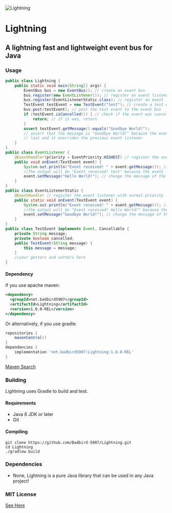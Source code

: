 ![Lightning](https://user-images.githubusercontent.com/50347938/148137125-eb762961-b68e-461e-9074-b3efd6390791.png)
# Lightning
## A lightning fast and lightweight event bus for Java

### Usage

```java
public class Lightning {
    public static void main(String[] args) {
        EventBus bus = new EventBus(); // create an event bus
        bus.register(new EventListener()); // register an event listener
        bus.register(EventListenerStatic.class); // register an event listener, using the class
        TestEvent testEvent = new TestEvent("test"); // create a test event that implements the Event interface and Cancellable interface
        bus.post(testEvent); // post the test event to the event bus
        if (testEvent.isCancelled()) { // check if the event was cancelled
            return; // if it was, return
        }
        assert testEvent.getMessage().equals("Goodbye World!");
        // assert that the message is "Goodbye World!" because the event listener with the lowest priority was called 
        // last and it overrides the previous event listener
    }
}
public class EventListener {
    @EventHandler(priority = EventPriority.HIGHEST) // register the event listener with the highest priority
    public void onEvent(TestEvent event) {
        System.out.println("Event received! " + event.getMessage()); // print a message to the console
        //The output will be "Event received! test" because the event listener with the highest priority will be called first
        event.setMessage("Hello World!"); // change the message of the event
    }
}
public class EventListenerStatic {
    @EventHandler // register the event listener with normal priority
    public static void onEvent(TestEvent event) {
        System.out.println("Event received! " + event.getMessage()); // print a message to the console
        //the output will be "Event received! Hello World!" because the event listener with the highest priority was called first
        event.setMessage("Goodbye World!"); // change the message of the event
    }
}
public class TestEvent implements Event, Cancellable {
    private String message;
    private boolean cancelled;
    public TestEvent(String message) {
        this.message = message;
    }
    //your getters and setters here
}
```

#### Dependency
If you use apache maven:
```xml
<dependency>
  <groupId>net.badbird5907</groupId>
  <artifactId>Lightning</artifactId>
  <version>1.0.0-REL</version>
</dependency>
```
Or alternatively, if you use gradle:
```groovy
repositories {
    mavenCentral()
}
dependencies {
    implementation 'net.badbird5907:Lightning:1.0.0-REL'
}
```

[Maven Search](https://search.maven.org/artifact/net.badbird5907/Lightning/1.0.0-REL/jar)

### Building
Lightning uses Gradle to build and test.

#### Requirements
 - Java 8 JDK or later
 - Git

#### Compiling 
```
git clone https://github.com/Badbird-5907/Lightning.git
cd Lightning
./gradlew build
```

### Dependencies
- None, Lightning is a pure Java library that can be used in any Java project!

### MIT License
[See Here](https://github.com/Badbird-5907/Lightning/blob/master/LICENSE.txt)